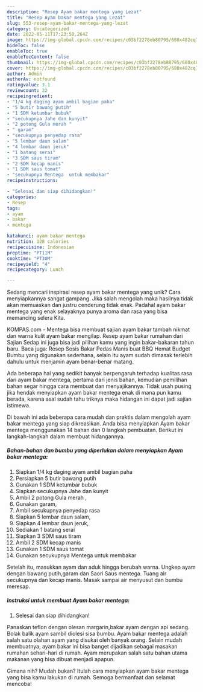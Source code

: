 ```yaml
---
description: "Resep Ayam bakar mentega yang Lezat"
title: "Resep Ayam bakar mentega yang Lezat"
slug: 553-resep-ayam-bakar-mentega-yang-lezat
category: Uncategorized
date: 2022-05-11T17:23:50.264Z
image: https://img-global.cpcdn.com/recipes/c03bf2278eb80795/680x482cq70/ayam-bakar-mentega-foto-resep-utama.jpg
hideToc: false
enableToc: true
enableTocContent: false
thumbnail: https://img-global.cpcdn.com/recipes/c03bf2278eb80795/680x482cq70/ayam-bakar-mentega-foto-resep-utama.jpg
cover: https://img-global.cpcdn.com/recipes/c03bf2278eb80795/680x482cq70/ayam-bakar-mentega-foto-resep-utama.jpg
author: Admin
authorAv: notfound
ratingvalue: 3.1
reviewcount: 22
recipeingredient:
- "1/4 kg daging ayam ambil bagian paha"
- "5 butir bawang putih"
- "1 SDM ketumbar bubuk"
- "secukupnya Jahe dan kunyit"
- "2 potong Gula merah "
- " garam"
- "secukupnya penyedap rasa"
- "5 lembar daun salam"
- "4 lembar daun jeruk"
- "1 batang serai"
- "3 SDM saus tiram"
- "2 SDM kecap manis"
- "1 SDM saus tomat"
- "secukupnya Mentega  untuk membakar"
recipeinstructions:

- "Selesai dan siap dihidangkan!"
categories:
- Resep
tags:
- ayam
- bakar
- mentega

katakunci: ayam bakar mentega 
nutrition: 128 calories
recipecuisine: Indonesian
preptime: "PT11M"
cooktime: "PT30M"
recipeyield: "4"
recipecategory: Lunch

---
```





Sedang mencari inspirasi resep ayam bakar mentega yang unik? Cara menyiapkannya sangat gampang. Jika salah mengolah maka hasilnya tidak akan memuaskan dan justru cenderung tidak enak. Padahal ayam bakar mentega yang enak selayaknya punya aroma dan rasa yang bisa memancing selera Kita.





KOMPAS.com - Mentega bisa membuat sajian ayam bakar tambah nikmat dan warna kulit ayam bakar mengilap. Resep ayam bakar rumahan dari Sajian Sedap ini juga bisa jadi pilihan kamu yang ingin bakar-bakaran tahun baru. Baca juga: Resep Sosis Bakar Pedas Manis buat BBQ Hemat Budget Bumbu yang digunakan sederhana, selain itu ayam sudah dimasak terlebih dahulu untuk menjamin ayam benar-benar matang.

Ada beberapa hal yang sedikit banyak berpengaruh terhadap kualitas rasa dari ayam bakar mentega, pertama dari jenis bahan, kemudian pemilihan bahan segar hingga cara membuat dan menyajikannya. Tidak usah pusing jika hendak menyiapkan ayam bakar mentega enak di mana pun kamu berada, karena asal sudah tahu triknya maka hidangan ini dapat jadi sajian istimewa.






Di bawah ini ada beberapa cara mudah dan praktis dalam mengolah ayam bakar mentega yang siap dikreasikan. Anda bisa menyiapkan Ayam bakar mentega menggunakan 14 bahan dan 0 langkah pembuatan. Berikut ini langkah-langkah dalam membuat hidangannya.

<!--inarticleads1-->

##### Bahan-bahan dan bumbu yang diperlukan dalam menyiapkan Ayam bakar mentega:

1. Siapkan 1/4 kg daging ayam ambil bagian paha
1. Persiapkan 5 butir bawang putih
1. Gunakan 1 SDM ketumbar bubuk
1. Siapkan secukupnya Jahe dan kunyit
1. Ambil 2 potong Gula merah ,
1. Gunakan  garam,
1. Ambil secukupnya penyedap rasa
1. Siapkan 5 lembar daun salam,
1. Siapkan 4 lembar daun jeruk,
1. Sediakan 1 batang serai
1. Siapkan 3 SDM saus tiram
1. Ambil 2 SDM kecap manis
1. Gunakan 1 SDM saus tomat
1. Gunakan secukupnya Mentega  untuk membakar


Setelah itu, masukkan ayam dan aduk hingga berubah warna. Ungkep ayam dengan bawang putih,garam dan Saori Saus mentega. Tuang air secukupnya dan kecap manis. Masak sampai air menyusut dan bumbu meresap. 

<!--inarticleads2-->

##### Instruksi untuk membuat Ayam bakar mentega:


1. Selesai dan siap dihidangkan!

Panaskan teflon dengan olesan margarin,bakar ayam dengan api sedang. Bolak balik ayam sambil diolesi sisa bumbu. Ayam bakar mentega adalah salah satu olahan ayam yang disukai oleh banyak orang. Selain mudah membuatnya, ayam bakar ini bisa banget dijadikan sebagai masakan rumahan sehari-hari di rumah. Ayam merupakan salah satu bahan utama makanan yang bisa dibuat menjadi apapun. 

Gimana nih? Mudah bukan? Itulah cara menyiapkan ayam bakar mentega yang bisa kamu lakukan di rumah. Semoga bermanfaat dan selamat mencoba!
